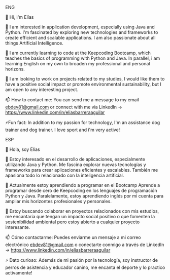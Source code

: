 ENG

👋 Hi, I'm Elías

👀 I am interested in application development, especially using Java and Python. I'm fascinated by exploring new technologies and frameworks to create efficient and scalable applications. I am also passionate about all things Artificial Intelligence.

🌱 I am currently learning to code at the Keepcoding Bootcamp, which teaches the basics of programming with Python and Java. In parallel, i am learning English on my own to broaden my professional and personal horizons.

💞️ I am looking to work on projects related to my studies, I would like them to have a positive social impact or promote environmental sustainability, but I am open to any interesting project.

📫 How to contact me: You can send me a message to my email ebdev81@gmail.com or connect with me via LinkedIn -> https://www.linkedin.com/in/eliasbarreraaguilar

⚡Fun fact: In addition to my passion for technology, I'm an assistance dog trainer and dog trainer. I love sport and i'm very active!

ESP

👋 Hola, soy Elías

👀 Estoy interesado en el desarrollo de aplicaciones, especialmente utilizando Java y Python. Me fascina explorar nuevas tecnologías y frameworks para crear aplicaciones eficientes y escalables. También me apasiona todo lo relacionado con la inteligencia artificial.

🌱 Actualmente estoy aprendiendo a programar en el Bootcamp Aprende a programar desde cero de Keepcoding en los lenguajes de programación Python y Java. Paralelamente, estoy aprendiendo inglés por mi cuenta para ampliar mis horizontes profesionales y personales.

💞️ Estoy buscando colaborar en proyectos relacionados con mis estudios, me encantaría que tengan un impacto social positivo o que fomenten la sostenibilidad ambiental pero estoy abierto a cualquier proyecto interesante.

📫 Cómo contactarme: Puedes enviarme un mensaje a mi correo electrónico ebdev81@gmail.com o conectarte conmigo a través de LinkedIn -> https://www.linkedin.com/in/eliasbarreraaguilar

⚡ Dato curioso: Además de mi pasión por la tecnología, soy instructor de perros de asistencia y educador canino, me encanta el deporte y lo practico activamente!
